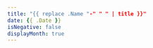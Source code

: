 ```yaml
---
title: "{{ replace .Name "-" " " | title }}"
date: {{ .Date }}
isNegative: false
displayMonth: true
---
```

